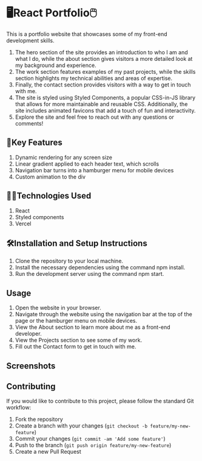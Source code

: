# 🖥React Portfolio🖱

This is a portfolio website that showcases some of my front-end development skills. 
1. The hero section of the site provides an introduction to who I am and what I do, while the about section gives visitors a more detailed look at my background and experience.
2. The work section features examples of my past projects, while the skills section highlights my technical abilities and areas of expertise.
3. Finally, the contact section provides visitors with a way to get in touch with me.
4. The site is styled using Styled Components, a popular CSS-in-JS library that allows for more maintainable and reusable CSS. Additionally, the site includes animated favicons that add a touch of fun and interactivity.
5. Explore the site and feel free to reach out with any questions or comments!

## 🔑Key Features

1. Dynamic rendering for any screen size
2. Linear gradient applied to each header text, which scrolls
3. Navigation bar turns into a hamburger menu for mobile devices
4. Custom animation to the div

## 👨‍💻Technologies Used

1. React
2. Styled components
3. Vercel

## 🛠Installation and Setup Instructions

1. Clone the repository to your local machine.
2. Install the necessary dependencies using the command npm install.
3. Run the development server using the command npm start.

## Usage

1. Open the website in your browser.
2. Navigate through the website using the navigation bar at the top of the page or the hamburger menu on mobile devices.
3. View the About section to learn more about me as a front-end developer.
4. View the Projects section to see some of my work.
5. Fill out the Contact form to get in touch with me.

## Screenshots


## Contributing

If you would like to contribute to this project, please follow the standard Git workflow:

1. Fork the repository
2. Create a branch with your changes (`git checkout -b feature/my-new-feature`)
3. Commit your changes (`git commit -am 'Add some feature'`)
4. Push to the branch (`git push origin feature/my-new-feature`)
5. Create a new Pull Request

